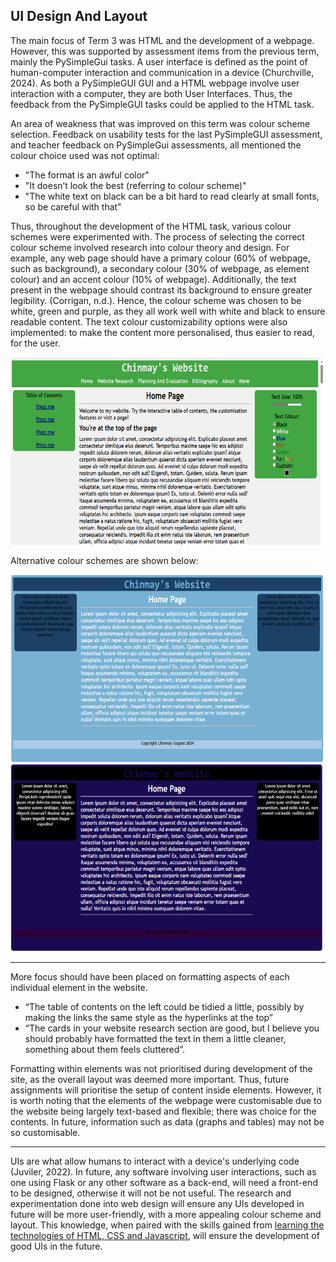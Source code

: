 UI Design And Layout
---
The main focus of Term 3 was HTML and the development of a webpage. However, this was supported by assessment items from the previous term, mainly the PySimpleGui tasks. 
A user interface is defined as the point of human-computer interaction and communication in a device (Churchville, 2024). As both a PySimpleGUI GUI and a HTML webpage involve user interaction with a computer, they are both User Interfaces. Thus, the feedback from the PySimpleGUI tasks could be applied to the HTML task. 

An area of weakness that was improved on this term was colour scheme selection. Feedback on usability tests for the last PySimpleGUI assessment, and teacher feedback on PySimpleGui assessments, all mentioned the colour choice used was not optimal: 

- "The format is an awful color"
- "It doesn’t look the best (referring to colour scheme)"
- "The white text on black can be a bit hard to read clearly at small fonts, so be careful with that"

Thus, throughout the development of the HTML task, various colour schemes were experimented with. The process of selecting the correct colour scheme involved research into colour theory and design. For example, any web page should have a primary colour (60% of webpage, such as background), a secondary colour (30% of webpage, as element colour) and an accent colour (10% of webpage). Additionally, the text present in the webpage should contrast its background to ensure greater legibility. (Corrigan, n.d.).
Hence, the colour scheme was chosen to be white, green and purple, as they all work well with white and black to ensure readable content. The text colour customizability options were also implemented: to make the content more personalised, thus easier to read, for the user.  

<img src="Resources/textCustomize.gif" width="500" height="300" alt="Demonstration of the text and colour changing properties of the final assessment piece">

Alternative colour schemes are shown below:

<img src="Resources/colourChoice1.PNG" width="500" height="300"><img src="Resources/colourchoice2.PNG" width="500" height="300">

___
More focus should have been placed on formatting aspects of each individual element in the website. 

- “The table of contents on the left could be tidied a little, possibly by making the links the same style as the hyperlinks at the top”
- “The cards in your website research section are good, but I believe you should probably have formatted the text in them a little cleaner, something about them feels cluttered”.

Formatting within elements was not prioritised during development of the site, as the overall layout was deemed more important. Thus, future assignments will prioritise the setup of content inside elements. However, it is worth noting that the elements of the webpage were customisable due to the website being largely text-based and flexible; there was choice for the contents. In future, information such as data (graphs and tables) may not be so customisable.
___

UIs are what allow humans to interact with a device's underlying code (Juviler, 2022). In future, any software involving user interactions, such as one using Flask or any other software as a back-end, will need a front-end to be designed, otherwise it will not be not useful. The research and experimentation done into web design will ensure any UIs developed in future will be more user-friendly, with a more appealing colour scheme and layout. This knowledge, when paired with the skills gained from [learning the technologies of HTML, CSS and Javascript](/Technologies/Html%20Knowledge.md), will ensure the development of good UIs in the future.